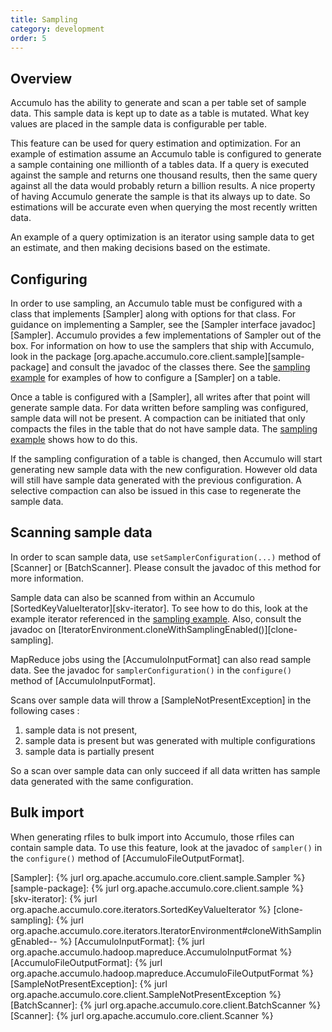 ```yaml
---
title: Sampling
category: development
order: 5
---
```


## Overview

Accumulo has the ability to generate and scan a per table set of sample data.
This sample data is kept up to date as a table is mutated.  What key values are
placed in the sample data is configurable per table.

This feature can be used for query estimation and optimization.  For an example
of estimation assume an Accumulo table is configured to generate a sample
containing one millionth of a tables data.   If a query is executed against the
sample and returns one thousand results, then the same query against all the
data would probably return a billion results.  A nice property of having
Accumulo generate the sample is that its always up to date.  So estimations
will be accurate even when querying the most recently written data.

An example of a query optimization is an iterator using sample data to get an
estimate, and then making decisions based on the estimate.

## Configuring

In order to use sampling, an Accumulo table must be configured with a class that
implements [Sampler] along with options for that class.  For guidance on
implementing a Sampler, see the [Sampler interface javadoc][Sampler]. Accumulo provides a few
implementations of Sampler out of the box. For information on how to use the samplers that
ship with Accumulo, look in the package [org.apache.accumulo.core.client.sample][sample-package]
and consult the javadoc of the classes there. See the [sampling example][example]
for examples of how to configure a [Sampler] on a table.

Once a table is configured with a [Sampler], all writes after that point will
generate sample data.  For data written before sampling was configured, sample
data will not be present.  A compaction can be initiated that only compacts the
files in the table that do not have sample data.  The [sampling example][example] 
shows how to do this.

If the sampling configuration of a table is changed, then Accumulo will start
generating new sample data with the new configuration.   However old data will
still have sample data generated with the previous configuration.  A selective
compaction can also be issued in this case to regenerate the sample data.

## Scanning sample data

In order to scan sample data, use `setSamplerConfiguration(...)` method of
[Scanner] or [BatchScanner].  Please consult the javadoc of this method for more
information.

Sample data can also be scanned from within an Accumulo [SortedKeyValueIterator][skv-iterator].
To see how to do this, look at the example iterator referenced in the [sampling example][example].
Also, consult the javadoc on [IteratorEnvironment.cloneWithSamplingEnabled()][clone-sampling].

MapReduce jobs using the [AccumuloInputFormat] can also read sample data.  See the javadoc
for `samplerConfiguration()` in the `configure()` method of [AccumuloInputFormat].

Scans over sample data will throw a [SampleNotPresentException] in the following cases :

1. sample data is not present,
2. sample data is present but was generated with multiple configurations
3. sample data is partially present

So a scan over sample data can only succeed if all data written has sample data
generated with the same configuration.

## Bulk import

When generating rfiles to bulk import into Accumulo, those rfiles can contain
sample data.  To use this feature, look at the javadoc of `sampler()` in the `configure()`
method of [AccumuloFileOutputFormat].

[example]: https://github.com/apache/accumulo-examples/blob/main/docs/sample.md
[Sampler]: {% jurl org.apache.accumulo.core.client.sample.Sampler %}
[sample-package]: {% jurl org.apache.accumulo.core.client.sample %}
[skv-iterator]: {% jurl org.apache.accumulo.core.iterators.SortedKeyValueIterator %}
[clone-sampling]: {% jurl org.apache.accumulo.core.iterators.IteratorEnvironment#cloneWithSamplingEnabled-- %}
[AccumuloInputFormat]: {% jurl org.apache.accumulo.hadoop.mapreduce.AccumuloInputFormat %}
[AccumuloFileOutputFormat]: {% jurl org.apache.accumulo.hadoop.mapreduce.AccumuloFileOutputFormat %}
[SampleNotPresentException]: {% jurl org.apache.accumulo.core.client.SampleNotPresentException %}
[BatchScanner]: {% jurl org.apache.accumulo.core.client.BatchScanner %}
[Scanner]: {% jurl org.apache.accumulo.core.client.Scanner %}
